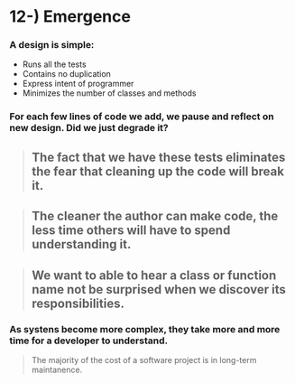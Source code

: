 # 12-) Emergence

### A design is simple:
-  Runs all the tests
-  Contains no duplication
-  Express intent of programmer
-  Minimizes the number of classes and methods

### For each few lines of code we add, we pause and reflect on new design. Did we just degrade it?

>## The fact that we have these tests eliminates the fear that cleaning up the code will break it.

>## The cleaner the author can make code, the less time others will have to spend understanding it.

>## We want to able to hear a class or function name not be surprised when we discover its responsibilities.

### As systens become more complex, they take more and more time for a developer to understand.

> The majority of the cost of a software project is in long-term maintanence.




